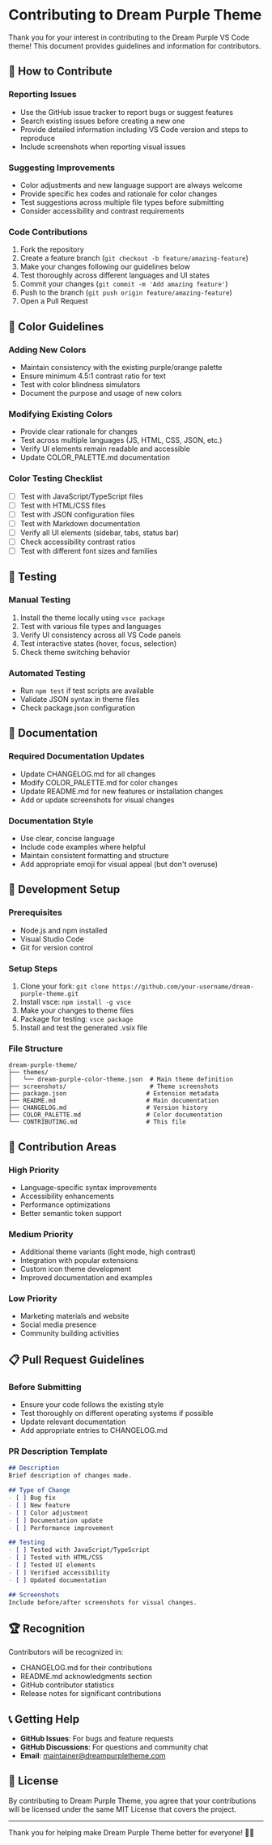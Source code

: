 # Contributing to Dream Purple Theme

Thank you for your interest in contributing to the Dream Purple VS Code theme! This document provides guidelines and information for contributors.

## 🤝 How to Contribute

### Reporting Issues
- Use the GitHub issue tracker to report bugs or suggest features
- Search existing issues before creating a new one
- Provide detailed information including VS Code version and steps to reproduce
- Include screenshots when reporting visual issues

### Suggesting Improvements
- Color adjustments and new language support are always welcome
- Provide specific hex codes and rationale for color changes
- Test suggestions across multiple file types before submitting
- Consider accessibility and contrast requirements

### Code Contributions
1. Fork the repository
2. Create a feature branch (`git checkout -b feature/amazing-feature`)
3. Make your changes following our guidelines below
4. Test thoroughly across different languages and UI states
5. Commit your changes (`git commit -m 'Add amazing feature'`)
6. Push to the branch (`git push origin feature/amazing-feature`)
7. Open a Pull Request

## 🎨 Color Guidelines

### Adding New Colors
- Maintain consistency with the existing purple/orange palette
- Ensure minimum 4.5:1 contrast ratio for text
- Test with color blindness simulators
- Document the purpose and usage of new colors

### Modifying Existing Colors
- Provide clear rationale for changes
- Test across multiple languages (JS, HTML, CSS, JSON, etc.)
- Verify UI elements remain readable and accessible
- Update COLOR_PALETTE.md documentation

### Color Testing Checklist
- [ ] Test with JavaScript/TypeScript files
- [ ] Test with HTML/CSS files  
- [ ] Test with JSON configuration files
- [ ] Test with Markdown documentation
- [ ] Verify all UI elements (sidebar, tabs, status bar)
- [ ] Check accessibility contrast ratios
- [ ] Test with different font sizes and families

## 🧪 Testing

### Manual Testing
1. Install the theme locally using `vsce package`
2. Test with various file types and languages
3. Verify UI consistency across all VS Code panels
4. Test interactive states (hover, focus, selection)
5. Check theme switching behavior

### Automated Testing
- Run `npm test` if test scripts are available
- Validate JSON syntax in theme files
- Check package.json configuration

## 📝 Documentation

### Required Documentation Updates
- Update CHANGELOG.md for all changes
- Modify COLOR_PALETTE.md for color changes
- Update README.md for new features or installation changes
- Add or update screenshots for visual changes

### Documentation Style
- Use clear, concise language
- Include code examples where helpful
- Maintain consistent formatting and structure
- Add appropriate emoji for visual appeal (but don't overuse)

## 🔧 Development Setup

### Prerequisites
- Node.js and npm installed
- Visual Studio Code
- Git for version control

### Setup Steps
1. Clone your fork: `git clone https://github.com/your-username/dream-purple-theme.git`
2. Install vsce: `npm install -g vsce`
3. Make your changes to theme files
4. Package for testing: `vsce package`
5. Install and test the generated .vsix file

### File Structure
```
dream-purple-theme/
├── themes/
│   └── dream-purple-color-theme.json  # Main theme definition
├── screenshots/                       # Theme screenshots
├── package.json                      # Extension metadata
├── README.md                         # Main documentation
├── CHANGELOG.md                      # Version history
├── COLOR_PALETTE.md                  # Color documentation
└── CONTRIBUTING.md                   # This file
```

## 🎯 Contribution Areas

### High Priority
- Language-specific syntax improvements
- Accessibility enhancements
- Performance optimizations
- Better semantic token support

### Medium Priority  
- Additional theme variants (light mode, high contrast)
- Integration with popular extensions
- Custom icon theme development
- Improved documentation and examples

### Low Priority
- Marketing materials and website
- Social media presence
- Community building activities

## 📋 Pull Request Guidelines

### Before Submitting
- Ensure your code follows the existing style
- Test thoroughly on different operating systems if possible
- Update relevant documentation
- Add appropriate entries to CHANGELOG.md

### PR Description Template
```markdown
## Description
Brief description of changes made.

## Type of Change
- [ ] Bug fix
- [ ] New feature  
- [ ] Color adjustment
- [ ] Documentation update
- [ ] Performance improvement

## Testing
- [ ] Tested with JavaScript/TypeScript
- [ ] Tested with HTML/CSS
- [ ] Tested UI elements
- [ ] Verified accessibility
- [ ] Updated documentation

## Screenshots
Include before/after screenshots for visual changes.
```

## 🏆 Recognition

Contributors will be recognized in:
- CHANGELOG.md for their contributions
- README.md acknowledgments section
- GitHub contributor statistics
- Release notes for significant contributions

## 📞 Getting Help

- **GitHub Issues**: For bugs and feature requests
- **GitHub Discussions**: For questions and community chat
- **Email**: [maintainer@dreampurpletheme.com](mailto:maintainer@dreampurpletheme.com)

## 📄 License

By contributing to Dream Purple Theme, you agree that your contributions will be licensed under the same MIT License that covers the project.

---

Thank you for helping make Dream Purple Theme better for everyone! 💜🧡